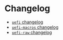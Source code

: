 # Changelog

* [`uefi` changelog](uefi/CHANGELOG.md)
* [`uefi-macros` changelog](uefi-macros/CHANGELOG.md)
* [`uefi-raw` changelog](uefi-raw/CHANGELOG.md)
